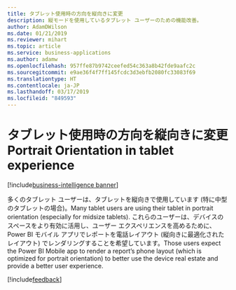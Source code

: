 ```yaml
---
title: タブレット使用時の方向を縦向きに変更
description: 縦モードを使用しているタブレット ユーザーのための機能改善。
author: AdamDWilson
ms.date: 01/21/2019
ms.reviewer: mihart
ms.topic: article
ms.service: business-applications
ms.author: adamw
ms.openlocfilehash: 957ffe87b9742ceefed54c363a8b42fde9aafc2c
ms.sourcegitcommit: e9ae36f4f7ff145fcdc3d3ebfb2080fc33083f69
ms.translationtype: HT
ms.contentlocale: ja-JP
ms.lasthandoff: 03/17/2019
ms.locfileid: "849593"
---
```

#  <a name="portrait-orientation-in-tablet-experience"></a><span data-ttu-id="ef9fc-103">タブレット使用時の方向を縦向きに変更</span><span class="sxs-lookup"><span data-stu-id="ef9fc-103">Portrait Orientation in tablet experience</span></span>
[!include[business-intelligence banner](../../includes/business-intelligence.md)]

<span data-ttu-id="ef9fc-104">多くのタブレット ユーザーは、タブレットを縦向きで使用しています (特に中型のタブレットの場合)。</span><span class="sxs-lookup"><span data-stu-id="ef9fc-104">Many tablet users are using their tablet in portrait orientation (especially for midsize tablets).</span></span> <span data-ttu-id="ef9fc-105">これらのユーザーは、デバイスのスペースをより有効に活用し、ユーザー エクスペリエンスを高めるために、Power BI モバイル アプリでレポートを電話レイアウト (縦向きに最適化されたレイアウト) でレンダリングすることを希望しています。</span><span class="sxs-lookup"><span data-stu-id="ef9fc-105">Those users expect the Power BI Mobile app to render a report’s phone layout (which is optimized for portrait orientation) to better use the device real estate and provide a better user experience.</span></span>

[!include[feedback](../includes/mobile-feedback.md)]
